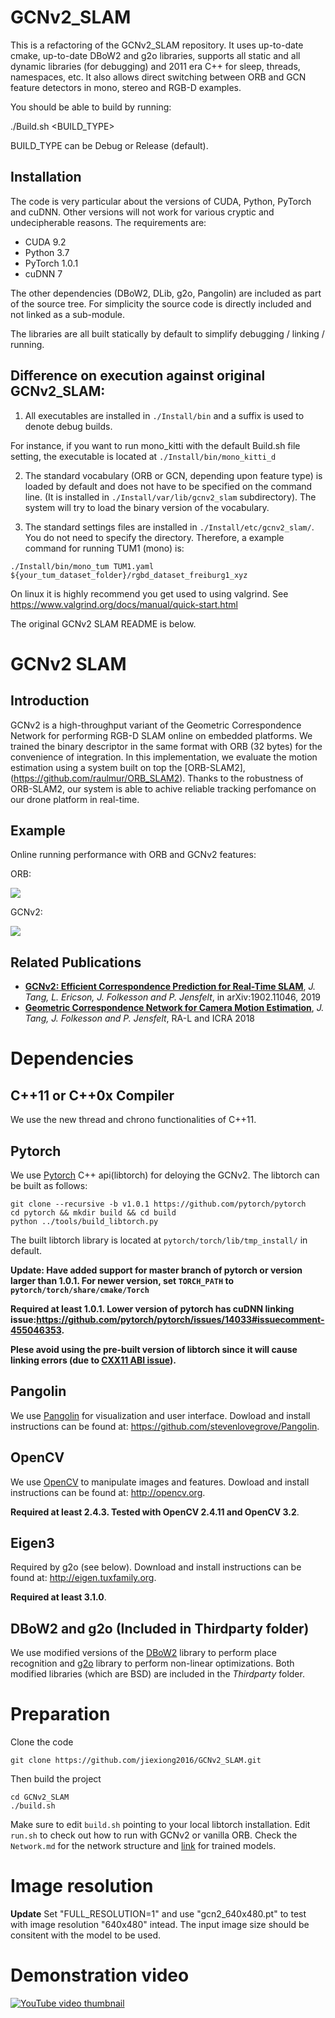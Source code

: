 # GCNv2_SLAM

This is a refactoring of the GCNv2_SLAM repository. It uses up-to-date cmake, up-to-date DBoW2 and g2o libraries, supports all static and all dynamic libraries (for debugging) and 2011 era C++ for sleep, threads, namespaces, etc. It also allows direct switching between ORB and GCN feature detectors in mono, stereo and RGB-D examples.

You should be able to build by running:

./Build.sh <BUILD_TYPE>

BUILD_TYPE can be Debug or Release (default).

## Installation

The code is very particular about the versions of CUDA, Python, PyTorch and cuDNN. Other versions will not work for various cryptic and undecipherable reasons. The requirements are:

* CUDA 9.2
* Python 3.7
* PyTorch 1.0.1
* cuDNN 7

The other dependencies (DBoW2, DLib, g2o, Pangolin) are included as part of the source tree. For simplicity the source code is directly included and not linked as a sub-module.

The libraries are all built statically by default to simplify debugging / linking / running.

## Difference on execution against original GCNv2_SLAM:

1.  All executables are installed in `./Install/bin` and a suffix is used to denote debug builds.

   For instance, if you want to run mono_kitti with the default Build.sh file setting, the executable is located at `./Install/bin/mono_kitti_d`

2. The standard vocabulary (ORB or GCN, depending upon feature type) is loaded by default and does not have to be specified on the command line. (It is installed in `./Install/var/lib/gcnv2_slam` subdirectory). The system will try to load the binary version of the vocabulary.

3. The standard settings files are installed in `./Install/etc/gcnv2_slam/`. You do not need to specify the directory. Therefore, a example command for running TUM1 (mono) is:
 
 `./Install/bin/mono_tum TUM1.yaml ${your_tum_dataset_folder}/rgbd_dataset_freiburg1_xyz`

On linux it is highly recommend you get used to using valgrind. See https://www.valgrind.org/docs/manual/quick-start.html

The original GCNv2 SLAM README is below.

# GCNv2 SLAM

## Introduction
GCNv2 is a high-throughput variant of the Geometric Correspondence Network for performing RGB-D SLAM online on embedded platforms. We trained the binary descriptor in the same format with ORB (32 bytes) for the convenience of integration. In this implementation, we evaluate the motion estimation using a system built on top the [ORB-SLAM2], (https://github.com/raulmur/ORB_SLAM2). Thanks to the robustness of ORB-SLAM2, our system is able to achive reliable tracking perfomance on our drone platform in real-time. 

## Example
Online running performance with ORB and GCNv2 features:

ORB:

![](orb.gif)

GCNv2:

![](gcn.gif)

## Related Publications

* **[GCNv2: Efficient Correspondence Prediction for Real-Time SLAM](https://arxiv.org/pdf/1902.11046.pdf)**, *J. Tang, L. Ericson, J. Folkesson and P. Jensfelt*, in arXiv:1902.11046, 2019
* **[Geometric Correspondence Network for Camera Motion Estimation](http://ieeexplore.ieee.org/stamp/stamp.jsp?tp=&arnumber=8260906&isnumber=8214927)**, *J. Tang, J. Folkesson and P. Jensfelt*, RA-L and ICRA 2018

# Dependencies

## C++11 or C++0x Compiler
We use the new thread and chrono functionalities of C++11.

## Pytorch
We use [Pytorch](https://github.com/pytorch/pytorch) C++ api(libtorch) for deloying the GCNv2. 
The libtorch can be built as follows:
```
git clone --recursive -b v1.0.1 https://github.com/pytorch/pytorch
cd pytorch && mkdir build && cd build
python ../tools/build_libtorch.py
```
The built libtorch library is located at ```pytorch/torch/lib/tmp_install/``` in default.

**Update: Have added support for master branch of pytorch or version larger than 1.0.1. For newer version, set ```TORCH_PATH``` to ```pytorch/torch/share/cmake/Torch```**

**Required at least 1.0.1. Lower version of pytorch has cuDNN linking issue:https://github.com/pytorch/pytorch/issues/14033#issuecomment-455046353.**

**Plese avoid using the pre-built version of libtorch since it will cause linking errors (due to [CXX11 ABI issue](https://github.com/pytorch/pytorch/issues/13541)).**

## Pangolin
We use [Pangolin](https://github.com/stevenlovegrove/Pangolin) for visualization and user interface. Dowload and install instructions can be found at: https://github.com/stevenlovegrove/Pangolin.

## OpenCV
We use [OpenCV](http://opencv.org) to manipulate images and features. Dowload and install instructions can be found at: http://opencv.org. 

**Required at least 2.4.3. Tested with OpenCV 2.4.11 and OpenCV 3.2**.

## Eigen3
Required by g2o (see below). Download and install instructions can be found at: http://eigen.tuxfamily.org. 

**Required at least 3.1.0**.

## DBoW2 and g2o (Included in Thirdparty folder)
We use modified versions of the [DBoW2](https://github.com/dorian3d/DBoW2) library to perform place recognition and [g2o](https://github.com/RainerKuemmerle/g2o) library to perform non-linear optimizations. Both modified libraries (which are BSD) are included in the *Thirdparty* folder.

# Preparation
Clone the code
```
git clone https://github.com/jiexiong2016/GCNv2_SLAM.git
```
Then build the project 
```
cd GCNv2_SLAM
./build.sh
```
Make sure to edit `build.sh` pointing to your local libtorch installation. Edit `run.sh` to check out how to run with GCNv2 or vanilla ORB. Check the `Network.md` for the network structure and [link](https://drive.google.com/file/d/1MJMroL5-tl0b9__-OiCfxFP9K6X8kvTT/view) for trained models.

# Image resolution
**Update** Set "FULL_RESOLUTION=1" and use "gcn2_640x480.pt" to test with image resolution "640x480" intead. The input image size should be consitent with the model to be used.

# Demonstration video

[![YouTube video thumbnail](https://i.ytimg.com/vi/pz-gdnR9tAM/hqdefault.jpg)](https://www.youtube.com/watch?v=pz-gdnR9tAM)
